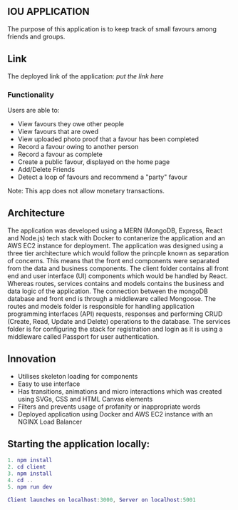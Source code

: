## IOU APPLICATION
The purpose of this application is to keep track of small favours among friends and groups. 

## Link
The deployed link of the application: *put the link here*

### Functionality
Users are able to:
- View favours they owe other people
- View favours that are owed
- View uploaded photo proof that a favour has been completed
- Record a favour owing to another person
- Record a favour as complete
- Create a public favour, displayed on the home page
- Add/Delete Friends
- Detect a loop of favours and recommend a "party" favour

Note: This app does not allow monetary transactions.

## Architecture 
The application was developed using a MERN (MongoDB, Express, React and Node.js) tech stack with Docker to contanerize the application and an AWS EC2 instance for deployment. The application was designed using a three tier architecture which would follow the princple known as separation of concerns. This means that the front end components were separated from the data and business components. The client folder contains all front end and user interface (UI) components which would be handled by React. Whereas routes, services contains and models contains the business and data logic of the application. The connection between the mongoDB database and front end is through a middleware called Mongoose. The routes and models folder is responsible for handling application programming interfaces (API) requests, responses and performing CRUD (Create, Read, Update and Delete) operations to the database. The services folder is for configuring the stack for registration and login as it is using a middleware called Passport for user authentication.


## Innovation 
- Utilises skeleton loading for components
- Easy to use interface
- Has transitions, animations and micro interactions which was created using SVGs, CSS and HTML Canvas elements 
- Filters and prevents usage of profanity or inappropriate words
- Deployed application using Docker and AWS EC2 instance with an NGINX Load Balancer


## Starting the application locally:

```lua
1. npm install
2. cd client
3. npm install
4. cd ..
5. npm run dev 

Client launches on localhost:3000, Server on localhost:5001
```
